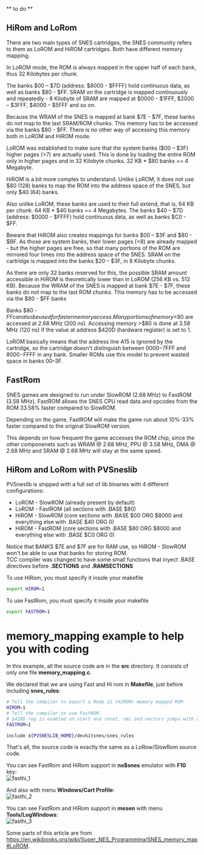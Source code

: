 ** to do **

## HiRom and LoRom

There are two main types of SNES cartridges, the SNES community refers to them as LoROM and HiROM cartridges. Both have different memory mapping. 

In LoROM mode, the ROM is always mapped in the upper half of each bank, thus 32 Kilobytes per chunk.  

The banks $00 – $7D (address: $8000 - $FFFF) hold continuous data, as well as banks $80 - $FF. SRAM on the cartridge is mapped continuously and repeatedly - 8 Kilobyte of SRAM are mapped at $0000 - $1FFF, $2000 – $3FFF, $4000 – $5FFF and so on.  

Because the WRAM of the SNES is mapped at bank $7E - $7F, these banks do not map to the last SRAM/ROM chunks. This memory has to be accessed via the banks $80 - $FF. There is no other way of accessing this memory both in LoROM and HiROM mode.

LoROM was established to make sure that the system banks ($00 – $3F) higher pages (>7) are actually used. This is done by loading the entire ROM only in higher pages and in 32 Kilobyte chunks. 32 KB * $80 banks == 4 Megabyte.

HiROM is a bit more complex to understand. Unlike LoROM, it does not use $80 (128) banks to map the ROM into the address space of the SNES, but only $40 (64) banks.  

Also unlike LoROM, these banks are used to their full extend, that is, 64 KB per chunk. 64 KB * $40 banks == 4 Megabytes. The banks $40 – $7D (address: $0000 - $FFFF) hold continuous data, as well as banks $C0 - $FF. 

Beware that HiROM also creates mappings for banks $00 – $3F and $80 - $BF. As those are system banks, their lower pages (<8) are already mapped - but the higher pages are free, so that many portions of the ROM are mirrored four times into the address space of the SNES. SRAM on the cartridge is mapped into the banks $20 – $3F, in 8 Kilobyte chunks.  

As there are only 32 banks reserved for this, the possible SRAM amount accessible in HiROM is theoretically lower than in LoROM (256 KB vs. 512 KB). Because the WRAM of the SNES is mapped at bank $7E - $7F, these banks do not map to the last ROM chunks. This memory has to be accessed via the $80 - $FF banks

Banks $80 - $FF can also be used for faster memory access. Many portions of memory <$80 are accessed at 2.68 MHz (200 ns). Accessing memory >$80 is done at 3.58 MHz (120 ns) if the value at address $420D (hardware register) is set to 1.

LoROM basically means that the address line A15 is ignored by the cartridge, so the cartridge doesn't distinguish between $0000-$7FFF and $8000-$FFFF in any bank. Smaller ROMs use this model to prevent wasted space in banks $00–$3F.

## FastRom
 
SNES games are designed to run under SlowROM (2.68 MHz) to FastROM (3.58 MHz). FastROM allows the SNES CPU read data and opcodes from the ROM 33.58% faster compared to SlowROM.  

Depending on the game, FastROM will make the game run about 10%-33% faster compared to the original SlowROM version. 

This depends on how frequent the game accesses the ROM chip, since the other componenets such as WRAM @ 2.68 MHz, PPU @ 3.58 MHz, DMA @ 2.68 MHz and SRAM @ 2.68 MHz will stay at the same speed.  

## HiRom and LoRom with PVSneslib

PVSneslib is shipped with a full set of lib binaries with 4 different configurations:
- LoROM - SlowROM (already present by default)  
- LoROM - FastROM (all sections with .BASE $80)  
- HiROM - SlowROM (core sections with .BASE $00 ORG $8000 and everything else with .BASE $40 ORG 0)  
- HiROM - FastROM (core sections with .BASE $80 ORG $8000 and everything else with .BASE $C0 ORG 0)  

Notice that BANKS $7E and $7F are for RAM use, so HiROM - SlowROM won't be able to use that banks for storing ROM.  
TCC compiler was changed to have some small functions that inyect .BASE directives before **.SECTIONS** and **.RAMSECTIONS**  

To use HiRom, you must specify it inside your makefile
```bash
export HIROM=1
```

To use FastRom, you must specify it inside your makefile
```bash
export FASTROM=1
```

# memory_mapping example to help you with coding

In this example, all the source code are in the **src** directory. It consists of only one file **memory_mapping.c**.

We declared that we are using Fast and Hi rom in **Makefile**, just before including **snes_rules**:
```bash
# Tell the compiler to export a Mode 21 (HiROM) memory mapped ROM
HIROM=1
# Tell the compiler to use FastROM. 
# $420D reg is enabled on start and reset, nmi and vectors jumps with an ofset of $80 banks
FASTROM=1

include ${PVSNESLIB_HOME}/devkitsnes/snes_rules
```
That's all, the source code is exactly the same as a LoRow/SlowRom source code.  


You can see FastRom  and HiRom support in **no$snes** emulator with **F10** key:  
![fasthi_1](https://github.com/alekmaul/pvsneslib/assets/2528347/c2ace721-19dc-4a1f-a958-0f17c58ef7d2)

And also with menu **Windows/Cart Profile**:  
![fasthi_2](https://github.com/alekmaul/pvsneslib/assets/2528347/779a6226-4ef1-4577-9bf1-1b3c9b91d976)

You can see FastRom  and HiRom support in **mesen** with menu **Tools/LogWIndows**:  
![fasthi_3](https://github.com/alekmaul/pvsneslib/assets/2528347/5442900e-4a13-40de-b8f8-31311662d405)

Some parts of this article are from https://en.wikibooks.org/wiki/Super_NES_Programming/SNES_memory_map#LoROM.